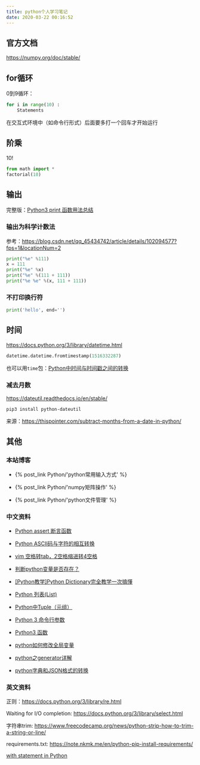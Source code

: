 ```yaml
---
title: python个人学习笔记
date: 2020-03-22 00:16:52
---
```


## 官方文档

<https://numpy.org/doc/stable/>

## for循环

0到9循环：

```py
for i in range(10) :
	Statements

```

在交互式环境中（如命令行形式）后面要多打一个回车才开始运行

## 阶乘

10!

```py
from math import *
factorial(10)
```

## 输出

完整版：[Python3 print 函数用法总结](https://www.runoob.com/w3cnote/python3-print-func-b.html)

### 输出为科学计数法

参考：<https://blog.csdn.net/qq_45434742/article/details/102094577?fps=1&locationNum=2>

```py
print("%e" %111)
x = 111
print("%e" %x)
print("%e" %(111 + 111))
print("%e %e" %(x, 111 + 111))
```

### 不打印换行符

```py
print('hello', end='')
```

## 时间

<https://docs.python.org/3/library/datetime.html>

```py
datetime.datetime.fromtimestamp(1516332287)
```

也可以用`time`包：[Python中时间与时间戳之间的转换](https://blog.csdn.net/google19890102/article/details/51355282)

### 减去月数

<https://dateutil.readthedocs.io/en/stable/>

```shell
pip3 install python-dateutil
```

来源：<https://thispointer.com/subtract-months-from-a-date-in-python/>

## 其他

### 本站博客

<!-- Without "-", the two post_link will be in the same line -->

- {% post_link Python/'python常用输入方式' %}

- {% post_link Python/'numpy矩阵操作' %}

- {% post_link Python/'python文件管理' %}

### 中文资料

- [Python assert 断言函数](https://www.cnblogs.com/hezhiyao/p/7805278.html)

- [Python ASCII码与字符的相互转换](https://blog.csdn.net/beautiful77moon/article/details/88873261)

- [vim 空格转tab，2空格缩进转4空格](https://blog.csdn.net/windeal3203/article/details/67638038)

- [判断python变量是否存在？](https://www.pynote.net/archives/1681)

- [[Python教学]Python Dictionary完全教学一次搞懂](https://baijiahao.baidu.com/s?id=1694102996150591628&wfr=spider&for=pc)

- [Python 列表(List)](https://www.runoob.com/python/python-lists.html)

- [Python中Tuple（元组）](https://blog.csdn.net/wsq119/article/details/105385142)

- [Python 3 命令行参数](https://www.twle.cn/l/yufei/python30/python-30-command-line-arguments.html)

- [Python3 函数](https://www.runoob.com/python3/python3-function.html)

- [python如何修改全局变量](https://blog.csdn.net/yytasty/article/details/115675322)

- [python之generator详解](https://blog.csdn.net/zhong_jay/article/details/91799459)

- [python字典和JSON格式的转换](https://blog.csdn.net/sinat_36899414/article/details/77817195)

### 英文资料

正则：<https://docs.python.org/3/library/re.html>

Waiting for I/O completion: <https://docs.python.org/3/library/select.html>

字符串trim: <https://www.freecodecamp.org/news/python-strip-how-to-trim-a-string-or-line/>

requirements.txt: <https://note.nkmk.me/en/python-pip-install-requirements/>

[with statement in Python](https://www.geeksforgeeks.org/with-statement-in-python/)
